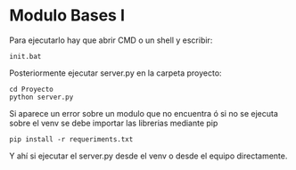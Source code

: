 # Modulo Bases I
 
Para ejecutarlo hay que abrir CMD o un shell y escribir:
```
init.bat
```

Posteriormente ejecutar server.py en la carpeta proyecto:

```
cd Proyecto
python server.py
```
Si aparece un error sobre un modulo que no encuentra ó si no se ejecuta sobre el venv se debe importar las librerias mediante pip

```
pip install -r requeriments.txt
```

Y ahí si ejecutar el server.py desde el venv o desde el equipo directamente.

